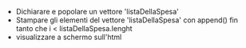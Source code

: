 - Dichiarare e popolare un vettore 'listaDellaSpesa'
- Stampare gli elementi del vettore 'listaDellaSpesa' con append() fin tanto che i < listaDellaSpesa.lenght
- visualizzare a schermo sull'html